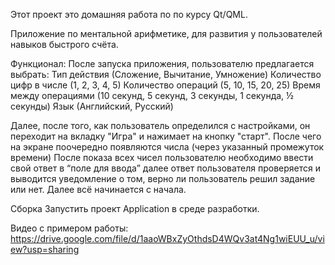 Этот проект это домашняя работа по по курсу Qt/QML.

Приложение по ментальной арифметике, для развития у пользователей навыков быстрого счёта.

Функционал:
После запуска приложения, пользователю предлагается выбрать: 
Тип действия (Сложение, Вычитание, Умножение)
Количество цифр в числе (1, 2, 3, 4, 5)
Количество операций (5, 10, 15, 20, 25)
Время между операциями (10 секунд, 5 секунд, 3 секунды, 1 секунда, ½ секунды)
Язык (Английский, Русский)

Далее, после того, как пользователь определился с настройками, он переходит на вкладку "Игра" и нажимает на кнопку "старт".
После чего на экране поочередно появляются числа (через указанный промежуток времени)
После показа всех чисел пользователю необходимо ввести свой ответ в “поле для ввода” далее ответ пользователя проверяется и выводится уведомление о том, верно ли пользователь решил задание или нет. Далее всё начинается с начала.


Сборка
Запустить проект Application в среде разработки.

Видео с примером работы: https://drive.google.com/file/d/1aaoWBxZyOthdsD4WQv3at4Ng1wiEUU_u/view?usp=sharing